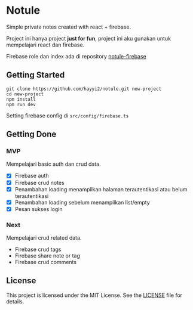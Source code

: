 # Notule

Simple private notes created with react + firebase.

Project ini hanya project **just for fun**, project ini aku gunakan untuk mempelajari react dan firebase.

Firebase role dan index ada di repository [notule-firebase](https://github.com/hayyi2/notule-firebase)

## Getting Started

```
git clone https://github.com/hayyi2/notule.git new-project
cd new-project
npm install
npm run dev
```

Setting firebase config di `src/config/firebase.ts` 

## Getting Done

### MVP
Mempelajari basic auth dan crud data.
- [x] Firebase auth
- [x] Firebase crud notes
- [x] Penambahan loading menampilkan halaman terautentikasi atau belum terautentikasi 
- [x] Penambahan loading sebelum menampilkan list/empty
- [x] Pesan sukses login

### Next
Mempelajari crud related data.
- Firebase crud tags
- Firebase share note or tag
- Firebase crud comments

## License

This project is licensed under the MIT License. See the [LICENSE](https://github.com/hayyi2/notule/blob/main/LICENSE) file for details. 